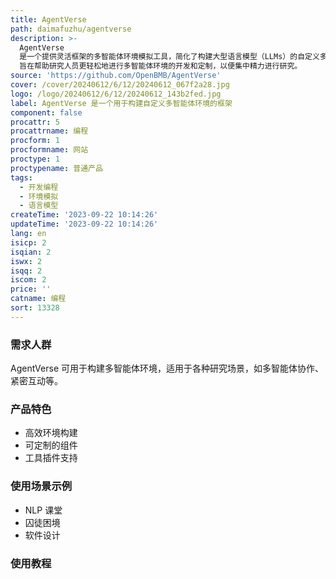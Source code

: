 ```yaml
---
title: AgentVerse
path: daimafuzhu/agentverse
description: >-
  AgentVerse
  是一个提供灵活框架的多智能体环境模拟工具，简化了构建大型语言模型（LLMs）的自定义多智能体环境的过程。它提供了高效的环境构建、可定制的组件、工具插件支持等功能。AgentVerse
  旨在帮助研究人员更轻松地进行多智能体环境的开发和定制，以便集中精力进行研究。
source: 'https://github.com/OpenBMB/AgentVerse'
cover: /cover/20240612/6/12/20240612_067f2a28.jpg
logo: /logo/20240612/6/12/20240612_143b2fed.jpg
label: AgentVerse 是一个用于构建自定义多智能体环境的框架
component: false
procattr: 5
procattrname: 编程
procform: 1
procformname: 网站
proctype: 1
proctypename: 普通产品
tags:
  - 开发编程
  - 环境模拟
  - 语言模型
createTime: '2023-09-22 10:14:26'
updateTime: '2023-09-22 10:14:26'
lang: en
isicp: 2
isqian: 2
iswx: 2
isqq: 2
iscom: 2
price: ''
catname: 编程
sort: 13328
---
```




### 需求人群
AgentVerse 可用于构建多智能体环境，适用于各种研究场景，如多智能体协作、紧密互动等。

### 产品特色
- 高效环境构建
- 可定制的组件
- 工具插件支持

### 使用场景示例
- NLP 课堂
- 囚徒困境
- 软件设计

### 使用教程


  
